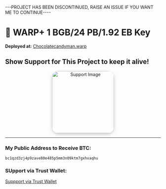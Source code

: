 ---PROJECT HAS BEEN DISCONTINUED, RAISE AN ISSUE IF YOU WANT ME TO CONTINUE----

# 🌟 WARP+ 1 BGB/24 PB/1.92 EB Key 

**Deployed at:** [Chocolatecandyman.warp](https://warp.chocolatecandymangithub.workers.dev/)


## Show Support for This Project to keep it alive!

<div align="center">
  <img src="https://github.com/user-attachments/assets/0fb541ed-5eb9-48c6-b2c4-b936d65ab26e" alt="Support Image" width="200" style="border-radius: 20px; box-shadow: 0px 4px 12px rgba(0,0,0,0.2);" />
</div>

---

###  My Public Address to Receive BTC: 
`bc1qzd3zj4p9zave80e485p5mm3n09ktm7gxhxaqhu`

###  SUpport via Trust Wallet:
[Suppport via Trust Wallet](https://link.trustwallet.com/send?coin=0&address=bc1qzd3zj4p9zave80e485p5mm3n09ktm7gxhxaqhu)


